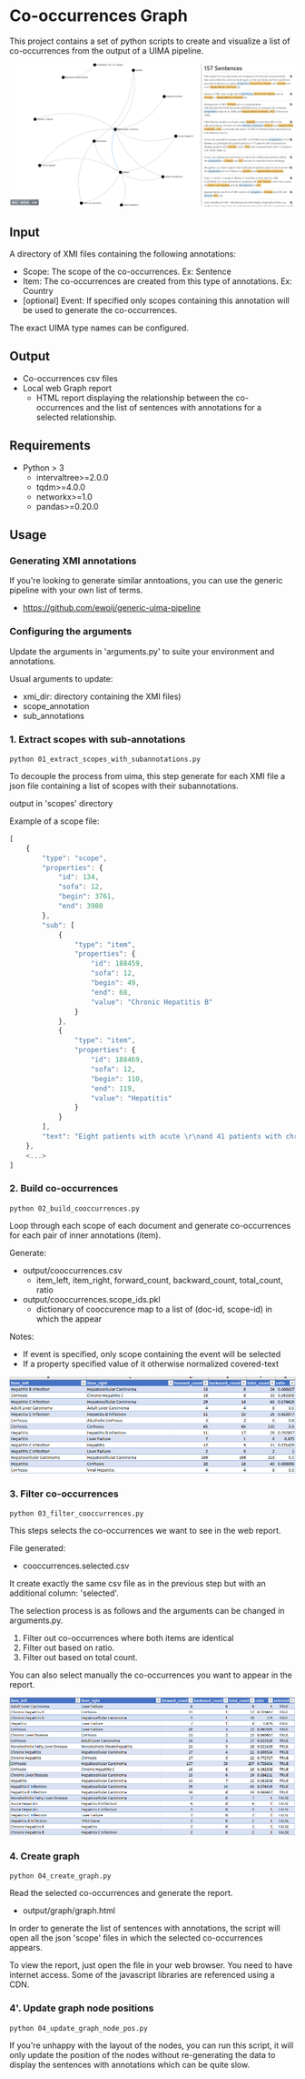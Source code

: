 # Co-occurrences Graph

This project contains a set of python scripts to create and visualize a list of co-occurrences from the output of a UIMA pipeline.

![co-occurrences-image](https://raw.githubusercontent.com/ewoij/cooccurrences-graph/master/readme_images/graph.png)


## Input

A directory of XMI files containing the following annotations:
 - Scope: The scope of the co-occurrences. Ex: Sentence
 - Item: The co-occurrences are created from this type of annotations. Ex: Country
 - [optional] Event: If specified only scopes containing this annotation will be used to generate the co-occurrences.

The exact UIMA type names can be configured.

## Output
 - Co-occurrences csv files
 - Local web Graph report
    - HTML report displaying the relationship between the co-occurrences and the list of sentences with annotations for a selected relationship.

## Requirements
 - Python > 3
    - intervaltree>=2.0.0
    - tqdm>=4.0.0
    - networkx>=1.0
    - pandas>=0.20.0

## Usage

### Generating XMI annotations
If you're looking to generate similar anntoations, you can use the generic pipeline with your own list of terms.
 - https://github.com/ewoij/generic-uima-pipeline

### Configuring the arguments

Update the arguments in 'arguments.py' to suite your environment and annotations.

Usual arguments to update:
 - xmi_dir: directory containing the XMI files)
 - scope_annotation
 - sub_annotations

### 1. Extract scopes with sub-annotations
```
python 01_extract_scopes_with_subannotations.py
```

To decouple the process from uima, this step generate for each XMI file a json file containing a list of scopes with their subannotations.

output in 'scopes' directory

Example of a scope file:

```javascript
[
    {
        "type": "scope",
        "properties": {
            "id": 134,
            "sofa": 12,
            "begin": 3761,
            "end": 3980
        },
        "sub": [
            {
                "type": "item",
                "properties": {
                    "id": 188459,
                    "sofa": 12,
                    "begin": 49,
                    "end": 68,
                    "value": "Chronic Hepatitis B"
                }
            },
            {
                "type": "item",
                "properties": {
                    "id": 188469,
                    "sofa": 12,
                    "begin": 110,
                    "end": 119,
                    "value": "Hepatitis"
                }
            }
        ],
        "text": "Eight patients with acute \r\nand 41 patients with chronic hepatitis B, 16 patients with \r\nchronic non-A, non-B hepatitis, and ten patients with \r\nprimary sclerosing cholangitis (PSC) were studied as dis- \r\nease controls."
    },
    <...>
]
```

### 2. Build co-occurrences
```
python 02_build_cooccurrences.py
```

Loop through each scope of each document and generate co-occurrences for each pair of inner annotations (item).

Generate:
 - output/cooccurrences.csv
    - item_left, item_right, forward_count, backward_count, total_count, ratio
 - output/cooccurrences.scope_ids.pkl
    - dictionary of cooccurence map to a list of (doc-id, scope-id) in which the appear

Notes:
 - If event is specified, only scope containing the event will be selected
 - If a property specified value of it otherwise normalized covered-text

![co-occurrences-image](https://raw.githubusercontent.com/ewoij/cooccurrences-graph/master/readme_images/cooccurrences.png)

### 3. Filter co-occurrences
```
python 03_filter_cooccurrences.py
```

This steps selects the co-occurrences we want to see in the web report.

File generated:
 - cooccurrences.selected.csv

It create exactly the same csv file as in the previous step but with an additional column: 'selected'.

The selection process is as follows and the arguments can be changed in arguments.py.
 1. Filter out co-occurrences where both items are identical
 2. Filter out based on ratio.
 3. Filter out based on total count.

You can also select manually the co-occurrences you want to appear in the report.

![co-occurrences-image](https://raw.githubusercontent.com/ewoij/cooccurrences-graph/master/readme_images/cooccurrences.selected.png)

### 4. Create graph
```
python 04_create_graph.py
```

Read the selected co-occurrences and generate the report.
 - output/graph/graph.html

In order to generate the list of sentences with annotations, the script will open all the json 'scope' files in which the selected co-occurrences appears.

To view the report, just open the file in your web browser. You need to have internet access. Some of the javascript libraries are referenced using a CDN.

### 4'. Update graph node positions
```
python 04_update_graph_node_pos.py
```

If you're unhappy with the layout of the nodes, you can run this script, it will only update the position of the nodes without re-generating the data to display the sentences with annotations which can be quite slow.
